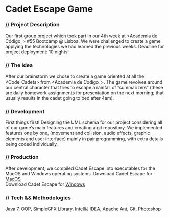 # Cadet Escape Game

### // Project Description  
Our first group project which took part in our 4th week at <Academia de Código_> #55 Bootcamp @ Lisboa.
We were challenged to create a game applying the technologies we had learned the previous weeks. Deadline for project deployment: 10 nights!

### // The Idea  
After our brainstorm we chose to create a game oriented at all the <Code_Cadets> from <Academia de Código_>.
The game revolves around our central character that tries to escape a rainfall of “summarizers” (these are daily homework assignments for presentation on the next morning; that usually results in the cadet going to bed after 4am).

### // Development  
First things first! Designing the UML schema for our project considering all of our game’s main features and creating a git repository. We implemented features one by one, (movement and collision, audio effects, graphic elements and user interface) mainly in pair programming, with extra details being coded individually.

### // Production  
After development, we compiled Cadet Escape into executables for the MacOS and Windows operating systems.
 Download Cadet Escape for [MacOS](https://1drv.ms/u/s!AonyLiH200B6yRjOdPQCfwGaUvbC?e=h0zcr0)  
 Download Cadet Escape for [Windows](https://1drv.ms/u/s!AonyLiH200B6yRrslzestOQU-cXS?e=gdwYRG)

### // Tech && Methodologies  
Java 7, OOP, SimpleGFX Library, IntelliJ IDEA, Apache Ant, Git, Photoshop

